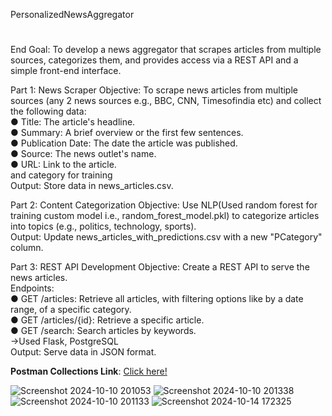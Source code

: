 PersonalizedNewsAggregator
#
<p>End Goal: To develop a news aggregator that scrapes articles from multiple sources, categorizes them, and provides access via a REST API and a simple front-end interface.
</p>
<p>
Part 1: News Scraper
Objective:
To scrape news articles from multiple sources (any 2 news sources e.g., BBC, CNN, Timesofindia
etc) and collect the following data:<br>
● Title: The article's headline.<br>
● Summary: A brief overview or the first few sentences.<br>
● Publication Date: The date the article was published.<br>
● Source: The news outlet's name.<br>
● URL: Link to the article.<br>
and category for training<br>
Output:
Store data in news_articles.csv.
</p>
<p>
Part 2: Content Categorization
Objective:
Use NLP(Used random forest for training custom model i.e., random_forest_model.pkl) to categorize articles into topics (e.g., politics, technology, sports).
<br>
Output:
Update news_articles_with_predictions.csv with a new "PCategory" column.
</p>
<p>
Part 3: REST API Development
Objective:
Create a REST API to serve the news articles.<br>
Endpoints:<br>
● GET /articles: Retrieve all articles, with filtering options like by a date range, of a
specific category.<br>
● GET /articles/{id}: Retrieve a specific article.<br>
● GET /search: Search articles by keywords.<br>
->Used Flask, PostgreSQL<br>
Output:
Serve data in JSON format.
</p>
<b>Postman Collections Link</b>: <a href="https://www.postman.com/mission-geoscientist-3256618/newsaggregrator/collection/2vej9dm/deepklarity?action=share&creator=36276051">Click here!</a>

![Screenshot 2024-10-10 201053](https://github.com/user-attachments/assets/e9bb26ba-27fe-4542-9284-d91e680a7683)
![Screenshot 2024-10-10 201338](https://github.com/user-attachments/assets/492c68bd-c553-49d2-873e-336b6f49b132)
![Screenshot 2024-10-10 201133](https://github.com/user-attachments/assets/35dfbf15-508a-47dd-9345-5f9ac3ec63d7)
![Screenshot 2024-10-14 172325](https://github.com/user-attachments/assets/9476ef3b-334d-4956-a351-262d152717b3)
